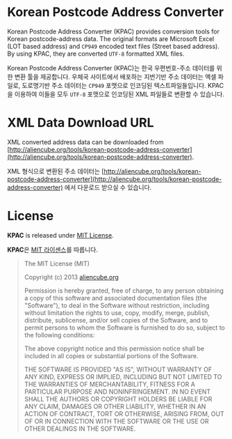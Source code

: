 # Korean Postcode Address Converter #

Korean Postcode Address Converter (KPAC) provides conversion tools for Korean postcode-address data. The original formats are Microsoft Excel (LOT based address) and `CP949` encoded text files (Street based address). By using KPAC, they are converted `UTF-8` formatted XML files.

Korean Postcode Address Converter (KPAC)는 한국 우편번호-주소 데이터를 위한 변환 툴을 제공합니다. 우체국 사이트에서 배포하는 지번기반 주소 데이터는 엑셀 파일로, 도로명기반 주소 데이터는 `CP949` 포맷으로 인코딩된 텍스트파일들입니다. KPAC을 이용하여 이들을 모두 `UTF-8` 포맷으로 인코딩된 XML 파일들로 변환할 수 있습니다.


# XML Data Download URL #

XML converted address data can be downloaded from [http://aliencube.org/tools/korean-postcode-address-converter](http://aliencube.org/tools/korean-postcode-address-converter).

XML 형식으로 변환된 주소 데이터는 [http://aliencube.org/tools/korean-postcode-address-converter](http://aliencube.org/tools/korean-postcode-address-converter) 에서 다운로드 받으실 수 있습니다.


# License #

**KPAC** is released under [MIT License](http://opensource.org/licenses/MIT).

**KPAC**은 [MIT 라이센스](http://opensource.org/licenses/MIT)를 따릅니다.


> The MIT License (MIT)
> 
> Copyright (c) 2013 [aliencube.org](http://aliencube.org)
> 
> Permission is hereby granted, free of charge, to any person obtaining a copy
> of this software and associated documentation files (the "Software"), to deal
> in the Software without restriction, including without limitation the rights
> to use, copy, modify, merge, publish, distribute, sublicense, and/or sell
> copies of the Software, and to permit persons to whom the Software is
> furnished to do so, subject to the following conditions:
> 
> The above copyright notice and this permission notice shall be included in
> all copies or substantial portions of the Software.
> 
> THE SOFTWARE IS PROVIDED "AS IS", WITHOUT WARRANTY OF ANY KIND, EXPRESS OR
> IMPLIED, INCLUDING BUT NOT LIMITED TO THE WARRANTIES OF MERCHANTABILITY,
> FITNESS FOR A PARTICULAR PURPOSE AND NONINFRINGEMENT. IN NO EVENT SHALL THE
> AUTHORS OR COPYRIGHT HOLDERS BE LIABLE FOR ANY CLAIM, DAMAGES OR OTHER
> LIABILITY, WHETHER IN AN ACTION OF CONTRACT, TORT OR OTHERWISE, ARISING FROM,
> OUT OF OR IN CONNECTION WITH THE SOFTWARE OR THE USE OR OTHER DEALINGS IN
> THE SOFTWARE.